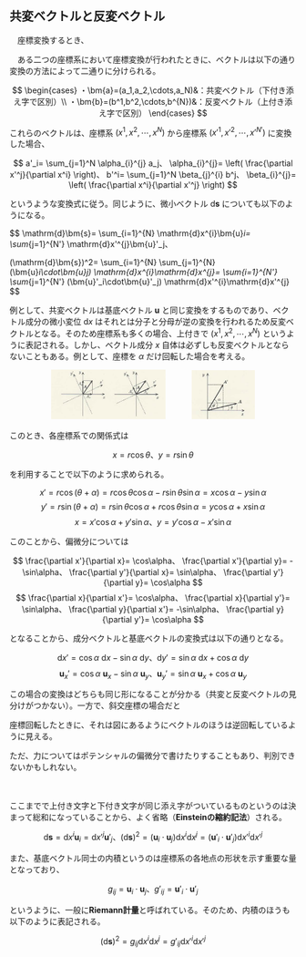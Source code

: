 
## 共変ベクトルと反変ベクトル

　座標変換するとき、


　ある二つの座標系において座標変換が行われたときに、ベクトルは以下の通り変換の方法によって二通りに分けられる。

$$
    \begin{cases}
        ・\bm{a}=(a_1,a_2,\cdots,a_N)&：共変ベクトル（下付き添え字で区別）\\
        ・\bm{b}=(b^1,b^2,\cdots,b^{N})&：反変ベクトル（上付き添え字で区別）
    \end{cases}
$$

これらのベクトルは、座標系 $(x^1,x^2,\cdots,x^N)$ から座標系 $(x'^1,x'^2,\cdots,x'^{N'})$ に変換した場合、

$$
    a'_i=
    \sum_{j=1}^N
    \alpha_{i}^{j}
    a_j、
    \alpha_{i}^{j}=
    \left(
        \frac{\partial x'^j}{\partial x^i}
    \right)、
    b'^i=
    \sum_{j=1}^N
    \beta_{j}^{i}
    b^j、
    \beta_{i}^{j}=
    \left(
        \frac{\partial x^i}{\partial x'^j}
    \right)
$$

というような変換式に従う。同じように、微小ベクトル $\mathrm{d}\bm{s}$ についても以下のようになる。

$$
    \mathrm{d}\bm{s}=
    \sum_{i=1}^{N}
    \mathrm{d}x^{i}\bm{u}_i=
    \sum_{j=1}^{N'}
    \mathrm{d}x'^{j}\bm{u}'_j、
    
$$
$$
    (\mathrm{d}\bm{s})^2=
    \sum_{i=1}^{N}
    \sum_{j=1}^{N}
    (\bm{u}_i\cdot\bm{u}_j)
    \mathrm{d}x^{i}\mathrm{d}x^{j}=
    \sum_{i=1}^{N'}
    \sum_{j=1}^{N'}
    (\bm{u}'_i\cdot\bm{u}'_j)
    \mathrm{d}x'^{i}\mathrm{d}x'^{j}
$$






例として、共変ベクトルは基底ベクトル $\bm{u}$ と同じ変換をするものであり、ベクトル成分の微小変位 $\mathrm{d}x$ はそれとは分子と分母が逆の変換を行われるため反変ベクトルとなる。そのため座標系も多くの場合、上付きで $(x^1,x^2,\cdots,x^N)$ というように表記される。しかし、ベクトル成分 $x$ 自体は必ずしも反変ベクトルとならないこともある。例として、座標を $\alpha$ だけ回転した場合を考える。

<p align="center">
    <img width="40%" src="images/rotate_before.png">　　　
    <img width="22%" src="images/rotate_after.png">
</p>

このとき、各座標系での関係式は

$$
    x=r\cos\theta、
    y=r\sin\theta
$$

を利用することで以下のように求められる。

$$
    x'=r\cos(\theta+\alpha)=
    r\cos\theta\cos\alpha-r\sin\theta\sin\alpha=
    x\cos\alpha-y\sin\alpha
$$
$$
    y'=r\sin(\theta+\alpha)=
    r\sin\theta\cos\alpha+r\cos\theta\sin\alpha=
    y\cos\alpha+x\sin\alpha
$$
$$
    x=x'\cos\alpha+y'\sin\alpha、
    y=y'\cos\alpha-x'\sin\alpha
$$

このことから、偏微分については

$$
    \frac{\partial x'}{\partial x}=
    \cos\alpha、
    \frac{\partial x'}{\partial y}=
    -\sin\alpha、
    \frac{\partial y'}{\partial x}=
    \sin\alpha、
    \frac{\partial y'}{\partial y}=
    \cos\alpha
$$
$$
    \frac{\partial x}{\partial x'}=
    \cos\alpha、
    \frac{\partial x}{\partial y'}=
    \sin\alpha、
    \frac{\partial y}{\partial x'}=
    -\sin\alpha、
    \frac{\partial y}{\partial y'}=
    \cos\alpha
$$

となることから、成分ベクトルと基底ベクトルの変換式は以下の通りとなる。

$$
    \mathrm{d}x'=
    \cos\alpha\ \mathrm{d}x-\sin\alpha\ \mathrm{d}y、
    \mathrm{d}y'=
    \sin\alpha\ \mathrm{d}x+\cos\alpha\ \mathrm{d}y
$$
$$
    \bm{u}_x'=
    \cos\alpha\ \bm{u}_x-\sin\alpha\ \bm{u}_y、
    \bm{u}_y'=
    \sin\alpha\ \bm{u}_x+\cos\alpha\ \bm{u}_y
$$

この場合の変換はどちらも同じ形になることが分かる（共変と反変ベクトルの見分けがつかない）。一方で、斜交座標の場合だと









座標回転したときに、それは図にあるようにベクトルのほうは逆回転しているように見える。


ただ、力についてはポテンシャルの偏微分で書けたりすることもあり、判別できないかもしれない。

　

ここまでで上付き文字と下付き文字が同じ添え字がついているものというのは決まって総和になっていることから、よく省略（**Einsteinの縮約記法**）される。

$$
    \mathrm{d}\bm{s}=
    \mathrm{d}x^{i}\bm{u}_i=
    \mathrm{d}x'^{j}\bm{u}'_j、
    (\mathrm{d}\bm{s})^2=
    (\bm{u}_i\cdot\bm{u}_j)
    \mathrm{d}x^{i}\mathrm{d}x^{j}=
    (\bm{u}'_i\cdot\bm{u}'_j)
    \mathrm{d}x'^{i}\mathrm{d}x'^{j}
$$

また、基底ベクトル同士の内積というのは座標系の各地点の形状を示す重要な量となっており、

$$
    g_{ij}=\bm{u}_i\cdot\bm{u}_j、
    g'_{ij}=\bm{u}'_i\cdot\bm{u}'_j
$$

というように、一般に**Riemann計量**と呼ばれている。そのため、内積のほうも以下のように表記される。

$$
    (\mathrm{d}\bm{s})^2=
    g_{ij}
    \mathrm{d}x^{i}\mathrm{d}x^{j}=
    g'_{ij}
    \mathrm{d}x'^{i}\mathrm{d}x'^{j}
$$
